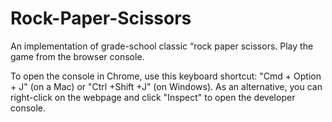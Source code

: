 # Rock-Paper-Scissors
An implementation of grade-school classic “rock paper scissors.
 Play the game from the browser console.

 To open the console in Chrome, use this keyboard shortcut: "Cmd + Option + J" (on a Mac) or "Ctrl +Shift +J" (on Windows). As an alternative, you can right-click on the webpage and click "Inspect" to open the developer console.